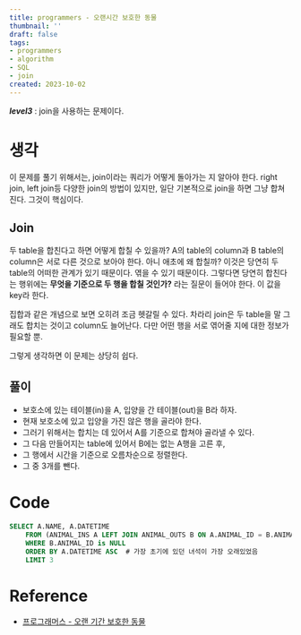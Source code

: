 ```yaml
---
title: programmers - 오랜시간 보호한 동물
thumbnail: ''
draft: false
tags:
- programmers
- algorithm
- SQL
- join
created: 2023-10-02
---
```


***level3*** : join을 사용하는 문제이다.

# 생각

이 문제를 풀기 위해서는, join이라는 쿼리가 어떻게 돌아가는 지 알아야 한다. right join, left join등 다양한 join의 방법이 있지만, 일단 기본적으로 join을 하면 그냥 합쳐진다. 그것이 핵심이다.

## Join

두 table을 합친다고 하면 어떻게 합칠 수 있을까? A의 table의 column과 B table의 column은 서로 다른 것으로 보아야 한다. 아니 애초에 왜 합칠까? 이것은 당연히 두 table의 어떠한 관계가 있기 때문이다. 엮을 수 있기 때문이다. 그렇다면 당연히 합친다는 행위에는 **무엇을 기준으로 두 행을 합칠 것인가?** 라는 질문이 들어야 한다. 이 값을 key라 한다.

집합과 같은 개념으로 보면 오히려 조금 헷갈릴 수 있다. 차라리 join은 두 table을 말 그래도 합치는 것이고 column도 늘어난다. 다만 어떤 행을 서로 엮어줄 지에 대한 정보가 필요할 뿐.

그렇게 생각하면 이 문제는 상당히 쉽다.

## 풀이

* 보호소에 있는 테이블(in)을 A, 입양을 간 테이블(out)을 B라 하자.
* 현재 보호소에 있고 입양을 가진 않은 행을 골라야 한다.
* 그러기 위해서는 합치는 데 있어서 A를 기준으로 합쳐야 골라낼 수 있다.
* 그 다음 만들어지는 table에 있어서 B에는 없는 A행을 고른 후,
* 그 행에서 시간을 기준으로 오름차순으로 정렬한다.
* 그 중 3개를 뺀다.

# Code

````sql
SELECT A.NAME, A.DATETIME
    FROM (ANIMAL_INS A LEFT JOIN ANIMAL_OUTS B ON A.ANIMAL_ID = B.ANIMAL_ID)
    WHERE B.ANIMAL_ID is NULL
    ORDER BY A.DATETIME ASC  # 가장 초기에 있던 녀석이 가장 오래있었음
    LIMIT 3
````

# Reference

* [프로그래머스 - 오랜 기간 보호한 동물](https://programmers.co.kr/learn/courses/30/lessons/59044)

